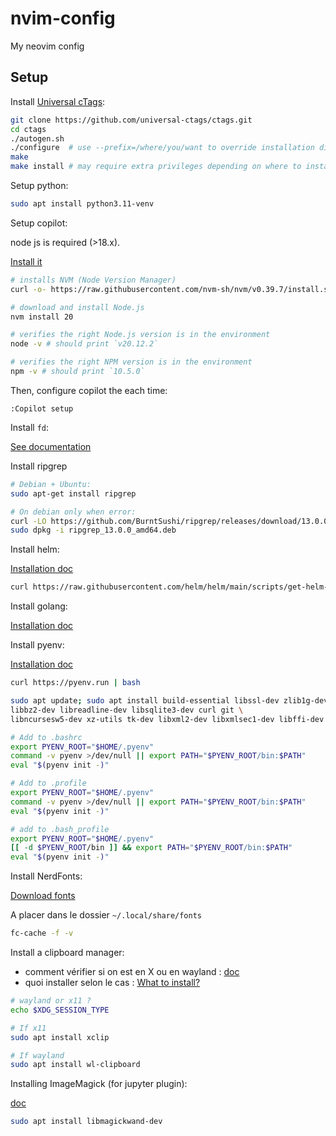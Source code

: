 # nvim-config

My neovim config

## Setup

Install [Universal cTags](https://github.com/universal-ctags/ctags):

```bash
git clone https://github.com/universal-ctags/ctags.git
cd ctags
./autogen.sh
./configure  # use --prefix=/where/you/want to override installation directory, defaults to /usr/local
make
make install # may require extra privileges depending on where to install
```

Setup python:

```bash
sudo apt install python3.11-venv
```

Setup copilot:

node js is required (>18.x). 

[Install it](#https://nodejs.org/en/download/package-manager)

```bash
# installs NVM (Node Version Manager)
curl -o- https://raw.githubusercontent.com/nvm-sh/nvm/v0.39.7/install.sh | bash

# download and install Node.js
nvm install 20

# verifies the right Node.js version is in the environment
node -v # should print `v20.12.2`

# verifies the right NPM version is in the environment
npm -v # should print `10.5.0`
```

Then, configure copilot the each time:

```
:Copilot setup
```

Install `fd`:

[See documentation](https://github.com/sharkdp/fd)

Install ripgrep

```bash
# Debian + Ubuntu:
sudo apt-get install ripgrep

# On debian only when error:
curl -LO https://github.com/BurntSushi/ripgrep/releases/download/13.0.0/ripgrep_13.0.0_amd64.deb
sudo dpkg -i ripgrep_13.0.0_amd64.deb
```

Install helm:

[Installation doc](https://helm.sh/docs/intro/install/)

```bash
curl https://raw.githubusercontent.com/helm/helm/main/scripts/get-helm-3 | bash
```

Install golang:

[Installation doc](https://golang.org/doc/install)

Install pyenv:

[Installation doc](https://github.com/pyenv/pyenv)

```bash
curl https://pyenv.run | bash

sudo apt update; sudo apt install build-essential libssl-dev zlib1g-dev \
libbz2-dev libreadline-dev libsqlite3-dev curl git \
libncursesw5-dev xz-utils tk-dev libxml2-dev libxmlsec1-dev libffi-dev liblzma-dev

# Add to .bashrc
export PYENV_ROOT="$HOME/.pyenv"
command -v pyenv >/dev/null || export PATH="$PYENV_ROOT/bin:$PATH"
eval "$(pyenv init -)"

# Add to .profile
export PYENV_ROOT="$HOME/.pyenv"
command -v pyenv >/dev/null || export PATH="$PYENV_ROOT/bin:$PATH"
eval "$(pyenv init -)"

# add to .bash_profile
export PYENV_ROOT="$HOME/.pyenv"
[[ -d $PYENV_ROOT/bin ]] && export PATH="$PYENV_ROOT/bin:$PATH"
eval "$(pyenv init -)"
```

Install NerdFonts:

[Download fonts](https://www.nerdfonts.com/)

A placer dans le dossier `~/.local/share/fonts`

```bash
fc-cache -f -v
```

Install a clipboard manager:

* comment vérifier si on est en X ou en wayland : [doc](https://itsfoss.com/check-wayland-or-xorg/)
* quoi installer selon le cas : [What to install?](https://askubuntu.com/questions/1486871/how-can-i-copy-and-paste-outside-of-neovim)

```bash
# wayland or x11 ?
echo $XDG_SESSION_TYPE

# If x11
sudo apt install xclip

# If wayland
sudo apt install wl-clipboard
```

Installing ImageMagick (for jupyter plugin):

[doc](https://github.com/3rd/image.nvim#installing-imagemagick)

```bash
sudo apt install libmagickwand-dev
```
